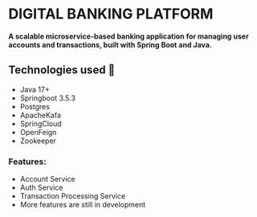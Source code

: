 # DIGITAL BANKING PLATFORM
**A scalable microservice-based banking application for managing user accounts and transactions, built with Spring Boot and Java.**


## Technologies used :wrench:
- Java 17+
- Springboot 3.5.3
- Postgres
- ApacheKafa
- SpringCloud
- OpenFeign
- Zookeeper

### Features:
- Account Service
- Auth Service
- Transaction Processing Service
- More features are still in development 


